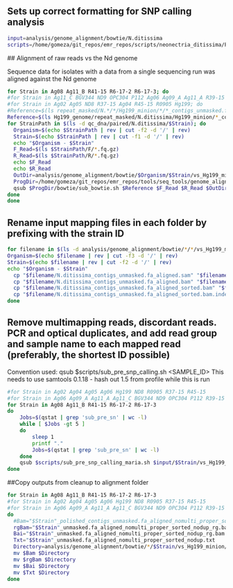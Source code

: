 ## Sets up correct formatting for SNP calling analysis

```bash
input=analysis/genome_alignment/bowtie/N.ditissima
scripts=/home/gomeza/git_repos/emr_repos/scripts/neonectria_ditissima/Popgen_analysis/snp
```

## Alignment of raw reads vs the Nd genome

Sequence data for isolates with a data from a single sequencing run was aligned against the Nd genome

```bash
for Strain in Ag08 Ag11_B R41-15 R6-17-2 R6-17-3; do
#for Strain in Ag11_C BGV344 ND9 OPC304 P112 Ag06 Ag09_A Ag11_A R39-15 R42-15 R68-17; do
#for Strain in Ag02 Ag05 ND8 R37-15 Ag04 R45-15 R0905 Hg199; do
#Reference=$(ls repeat_masked/N.*/*/Hg199_minion/*/*_contigs_unmasked.fa)
Reference=$(ls Hg199_genome/repeat_masked/N.ditissima/Hg199_minion/*_contigs_unmasked.fa)
for StrainPath in $(ls -d qc_dna/paired/N.ditissima/$Strain); do
  Organism=$(echo $StrainPath | rev | cut -f2 -d '/' | rev)
  Strain=$(echo $StrainPath | rev | cut -f1 -d '/' | rev)
  echo "$Organism - $Strain"
  F_Read=$(ls $StrainPath/F/*.fq.gz)
  R_Read=$(ls $StrainPath/R/*.fq.gz)
  echo $F_Read
  echo $R_Read
  OutDir=analysis/genome_alignment/bowtie/$Organism/$Strain/vs_Hg199_minion
  ProgDir=/home/gomeza/git_repos/emr_repos/tools/seq_tools/genome_alignment
  qsub $ProgDir/bowtie/sub_bowtie.sh $Reference $F_Read $R_Read $OutDir
done
done
  ```

## Rename input mapping files in each folder by prefixing with the strain ID

```bash
for filename in $(ls -d analysis/genome_alignment/bowtie/*/*/vs_Hg199_minion); do
Organism=$(echo $filename | rev | cut -f3 -d '/' | rev)
Strain=$(echo $filename | rev | cut -f2 -d '/' | rev)
echo "$Organism - $Strain"
  cp "$filename/N.ditissima_contigs_unmasked.fa_aligned.sam" "$filename/"$Strain"_unmasked.fa_aligned.sam"
  cp "$filename/N.ditissima_contigs_unmasked.fa_aligned.bam" "$filename/"$Strain"_unmasked.fa_aligned.bam"
  cp "$filename/N.ditissima_contigs_unmasked.fa_aligned_sorted.bam" "$filename/"$Strain"_unmasked.fa_aligned_sorted.bam"
  cp "$filename/N.ditissima_contigs_unmasked.fa_aligned_sorted.bam.index" "$filename/"$Strain"_unmasked.fa_aligned_sorted.bam.index"
done
```

## Remove multimapping reads, discordant reads. PCR and optical duplicates, and add read group and sample name to each mapped read (preferably, the shortest ID possible)

Convention used: qsub $scripts/sub_pre_snp_calling.sh <SAMPLE_ID> This needs to use samtools 0.1.18 - hash out 1.5 from profile while this is run

```bash
#for Strain in Ag02 Ag04 Ag05 Ag06 Hg199 ND8 R0905 R37-15 R45-15
#for Strain in Ag06 Ag09_A Ag11_A Ag11_C BGV344 ND9 OPC304 P112 R39-15 R42-15 R68-17
for Strain in Ag08 Ag11_B R41-15 R6-17-2 R6-17-3
do
    Jobs=$(qstat | grep 'sub_pre_sn' | wc -l)
    while [ $Jobs -gt 5 ]
    do
        sleep 1
        printf "."
        Jobs=$(qstat | grep 'sub_pre_sn' | wc -l)
    done
    qsub $scripts/sub_pre_snp_calling_maria.sh $input/$Strain/vs_Hg199_minion/"$Strain"_unmasked.fa_aligned.sam $Strain
done
```

##Copy outputs from cleanup to alignment folder

```bash
for Strain in Ag08 Ag11_B R41-15 R6-17-2 R6-17-3
#for Strain in Ag02 Ag04 Ag05 Ag06 Hg199 ND8 R0905 R37-15 R45-15
#for Strain in Ag06 Ag09_A Ag11_A Ag11_C BGV344 ND9 OPC304 P112 R39-15 R42-15 R68-17
do
  #Bam="$Strain"_polished_contigs_unmasked.fa_aligned_nomulti_proper_sorted_nodup.bam
  rgBam="$Strain"_unmasked.fa_aligned_nomulti_proper_sorted_nodup_rg.bam
  Bai="$Strain"_unmasked.fa_aligned_nomulti_proper_sorted_nodup_rg.bam.bai
  Txt="$Strain"_unmasked.fa_aligned_nomulti_proper_sorted_nodup.txt
  Directory=analysis/genome_alignment/bowtie/*/$Strain/vs_Hg199_minion/
  mv $Bam $Directory
  mv $rgBam $Directory
  mv $Bai $Directory
  mv $Txt $Directory
done
```
